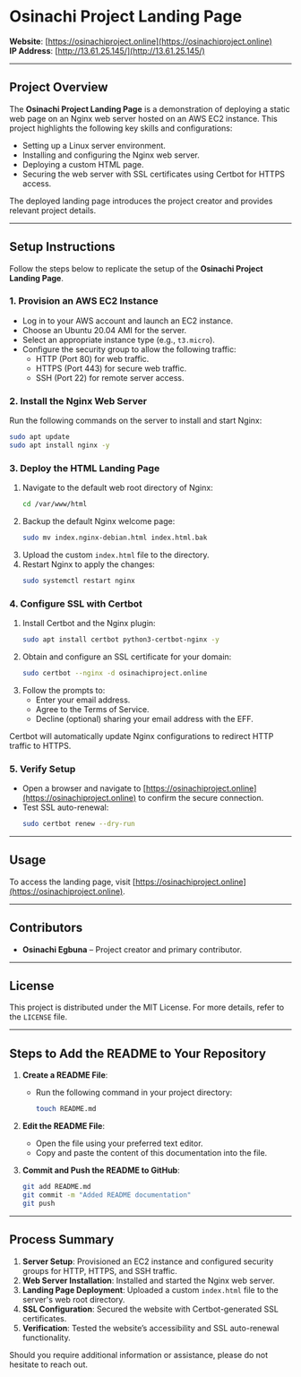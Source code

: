 # Osinachi Project Landing Page  

**Website**: [https://osinachiproject.online](https://osinachiproject.online)  
**IP Address**: [http://13.61.25.145/](http://13.61.25.145/)  

---

## **Project Overview**  

The **Osinachi Project Landing Page** is a demonstration of deploying a static web page on an Nginx web server hosted on an AWS EC2 instance. This project highlights the following key skills and configurations:  
- Setting up a Linux server environment.  
- Installing and configuring the Nginx web server.  
- Deploying a custom HTML page.  
- Securing the web server with SSL certificates using Certbot for HTTPS access.  

The deployed landing page introduces the project creator and provides relevant project details.  

---

## **Setup Instructions**  

Follow the steps below to replicate the setup of the **Osinachi Project Landing Page**.  

### **1. Provision an AWS EC2 Instance**  
- Log in to your AWS account and launch an EC2 instance.  
- Choose an Ubuntu 20.04 AMI for the server.  
- Select an appropriate instance type (e.g., `t3.micro`).  
- Configure the security group to allow the following traffic:  
  - HTTP (Port 80) for web traffic.  
  - HTTPS (Port 443) for secure web traffic.  
  - SSH (Port 22) for remote server access.  

### **2. Install the Nginx Web Server**  
Run the following commands on the server to install and start Nginx:  
```bash
sudo apt update
sudo apt install nginx -y
```  

### **3. Deploy the HTML Landing Page**  
1. Navigate to the default web root directory of Nginx:  
   ```bash
   cd /var/www/html
   ```  
2. Backup the default Nginx welcome page:  
   ```bash
   sudo mv index.nginx-debian.html index.html.bak
   ```  
3. Upload the custom `index.html` file to the directory.  
4. Restart Nginx to apply the changes:  
   ```bash
   sudo systemctl restart nginx
   ```  

### **4. Configure SSL with Certbot**  
1. Install Certbot and the Nginx plugin:  
   ```bash
   sudo apt install certbot python3-certbot-nginx -y
   ```  
2. Obtain and configure an SSL certificate for your domain:  
   ```bash
   sudo certbot --nginx -d osinachiproject.online
   ```  
3. Follow the prompts to:  
   - Enter your email address.  
   - Agree to the Terms of Service.  
   - Decline (optional) sharing your email address with the EFF.  

Certbot will automatically update Nginx configurations to redirect HTTP traffic to HTTPS.  

### **5. Verify Setup**  
- Open a browser and navigate to [https://osinachiproject.online](https://osinachiproject.online) to confirm the secure connection.  
- Test SSL auto-renewal:  
   ```bash
   sudo certbot renew --dry-run
   ```  

---

## **Usage**  

To access the landing page, visit [https://osinachiproject.online](https://osinachiproject.online).  

---

## **Contributors**  

- **Osinachi Egbuna** – Project creator and primary contributor.  

---

## **License**  

This project is distributed under the MIT License. For more details, refer to the `LICENSE` file.  

---

## **Steps to Add the README to Your Repository**  

1. **Create a README File**:  
   - Run the following command in your project directory:  
     ```bash
     touch README.md
     ```  

2. **Edit the README File**:  
   - Open the file using your preferred text editor.  
   - Copy and paste the content of this documentation into the file.  

3. **Commit and Push the README to GitHub**:  
   ```bash
   git add README.md
   git commit -m "Added README documentation"
   git push
   ```  

---

## **Process Summary**  

1. **Server Setup**: Provisioned an EC2 instance and configured security groups for HTTP, HTTPS, and SSH traffic.  
2. **Web Server Installation**: Installed and started the Nginx web server.  
3. **Landing Page Deployment**: Uploaded a custom `index.html` file to the server's web root directory.  
4. **SSL Configuration**: Secured the website with Certbot-generated SSL certificates.  
5. **Verification**: Tested the website’s accessibility and SSL auto-renewal functionality.  

Should you require additional information or assistance, please do not hesitate to reach out.  

